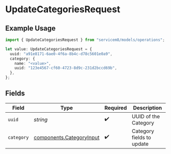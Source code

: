 # UpdateCategoriesRequest

## Example Usage

```typescript
import { UpdateCategoriesRequest } from "servicem8/models/operations";

let value: UpdateCategoriesRequest = {
  uuid: "a91e8171-6ae0-4f6a-8b4c-d78c5601e0a9",
  category: {
    name: "<value>",
    uuid: "123e4567-cf60-4723-8d9c-231d2bccd69b",
  },
};
```

## Fields

| Field                                                                | Type                                                                 | Required                                                             | Description                                                          |
| -------------------------------------------------------------------- | -------------------------------------------------------------------- | -------------------------------------------------------------------- | -------------------------------------------------------------------- |
| `uuid`                                                               | *string*                                                             | :heavy_check_mark:                                                   | UUID of the Category                                                 |
| `category`                                                           | [components.CategoryInput](../../models/components/categoryinput.md) | :heavy_check_mark:                                                   | Category fields to update                                            |